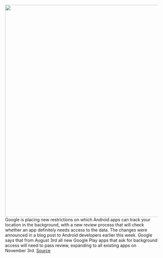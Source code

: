 <img src='https://cdn.vox-cdn.com/thumbor/Z_58-ZZXVP-thsSxP1JENf_rIec=/0x0:2040x1360/1200x800/filters:focal(857x517:1183x843)/cdn.vox-cdn.com/uploads/chorus_image/image/66348466/acastro_180508_1777_google_IO_0003.0.jpg' width='700px' /><br/>
Google is placing new restrictions on which Android apps can track your location in the background, with a new review process that will check whether an app definitely needs access to the data. The changes were announced in a blog post to Android developers earlier this week. Google says that from August 3rd all new Google Play apps that ask for background access will need to pass review, expanding to all existing apps on November 3rd.
<a href='https://www.theverge.com/2020/2/21/21146834/google-play-store-background-location-tracking-review-process-android-11'> Source <a/>